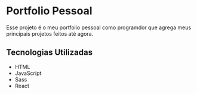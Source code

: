 # Portfolio Pessoal

Esse projeto é o meu portfolio pessoal como programdor que agrega meus principais projetos feitos até agora.

## Tecnologias Utilizadas

- HTML
- JavaScript
- Sass
- React
